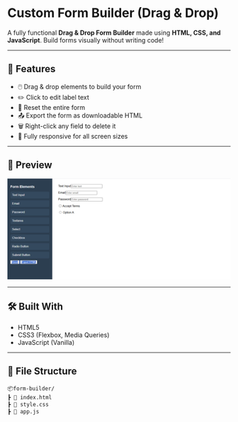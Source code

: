 #   Custom Form Builder (Drag & Drop)

A fully functional **Drag & Drop Form Builder** made using **HTML, CSS, and JavaScript**. Build forms visually without writing code!

---

## 🚀 Features

- 🖱️ Drag & drop elements to build your form
- ✏️ Click to edit label text
- 🔄 Reset the entire form
- 📤 Export the form as downloadable HTML
- 🗑️ Right-click any field to delete it
- 📱 Fully responsive for all screen sizes

---

## 🎥 Preview

![Form Builder Screenshot](./img/demo.png)

---

## 🛠️ Built With

- HTML5
- CSS3 (Flexbox, Media Queries)
- JavaScript (Vanilla)

---

## 📁 File Structure
```
📦form-builder/
┣ 📄 index.html
┣ 📄 style.css
┣ 📄 app.js
```
